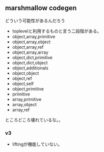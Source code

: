 ## marshmallow codegen

どういう可能性があるんだろう

- toplevelと利用するものと言う二段階がある。
- object,array,primitive
- object,array,object
- object,array,ref
- object,array,array
- object,dict,primitive
- object,dict,object
- object,additionals
- object,object
- object,ref
- object,self
- object,primitive
- primitive
- array,primitive
- array,object
- array,ref

ところどころ壊れているな。。

### v3

- liftingが機能していない。

